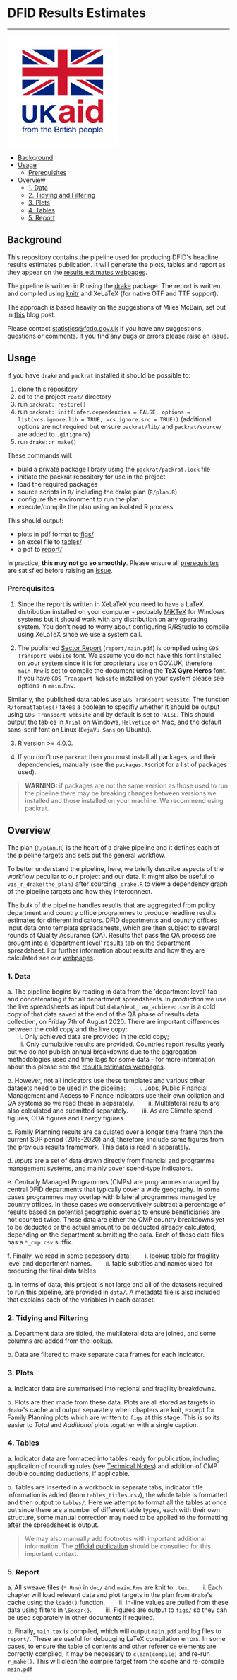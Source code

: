 

# DFID Results Estimates
***

<img src="https://github.com/DFID/dfid-results-estimates/blob/master/images/ukaid.png" width="250" height="250"/>


  - [Background](#background)
  - [Usage](#usage)
    * [Prerequisites](#prerequisites)
  - [Overview](#overview)
    * [1. Data](#1-data)
    * [2. Tidying and Filtering](#2-tidying-and-filtering)
    * [3. Plots](#3-plots)
    * [4. Tables](#4-tables)
    * [5. Report](#5-report)

## Background
This repository contains the pipeline used for producing DFID's headline results estimates publication. It will generate the plots, tables and report as they appear on the [results estimates webpages](https://www.gov.uk/guidance/dfid-results-estimates).   

The pipeline is written in R using the [drake](https://github.com/ropensci/drake) package. The report is written and compiled using [knitr](https://yihui.org/knitr/) and XeLaTeX (for native OTF and TTF support). 

The approach is based heavily on the suggestions of Miles McBain, set out in [this](https://milesmcbain.xyz/posts/the-drake-post/) blog post.  

Please contact [statistics@fcdo.gov.uk](mailto:statistics@fcdo.gov.uk) if you have any suggestions, questions or comments. If you find any bugs or errors please raise an [issue](https://github.com/DFID/dfid-results-estimates/issues).

## Usage
If you have `drake` and `packrat` installed it should be possible to:

1. clone this repository  
2. cd to the project `root/` directory
3. run `packrat::restore()`   
4. run `packrat::init(infer.dependencies = FALSE, options = list(vcs.ignore.lib = TRUE, vcs.ignore.src = TRUE))` (additional options are not required but ensure `packrat/lib/` and `packrat/source/` are added to `.gitignore`)  
5. run `drake::r_make()`    

These commands will:
* build a private package library using the `packrat/packrat.lock` file
* initiate the packrat repository for use in the project
* load the required packages
* source scripts in `R/` including the drake plan (`R/plan.R`)  
* configure the environment to run the plan   
* execute/compile the plan using an isolated R process

This should output:
* plots in pdf format to [figs/](figs/)   
* an excel file to [tables/](tables/)  
* a pdf to [report/](report) 

In practice, **this may not go so smoothly**. Please ensure all [prerequisites](#prerequisites) are satisfied before raising an [issue](https://github.com/DFID/dfid-results-estimates/issues). 


### Prerequisites

1. Since the report is written in XeLaTeX you need to have a LaTeX distribution installed on your computer - probably [MiKTeX](https://miktex.org/download) for Windows systems but it should work with any distribution on any operating system. You don't need to worry about configuring R/RStudio to compile using XeLaTeX since we use a system call.   

2. The published [Sector Report](https://www.gov.uk/government/publications/dfid-results-estimates-2015-to-2020) (`report/main.pdf`) is compiled using `GDS Transport website` font.  We assume you do not have this font installed on your system since it is for proprietary use on GOV.UK, therefore `main.Rnw` is set to compile the document using the **TeX Gyre Heros** font. If you have `GDS Transport Website` installed on your system please see options in `main.Rnw`.    

Similarly, the published data tables use `GDS Transport website`. The function `R/formatTables()` takes a boolean to specifiy whether it should be output using `GDS Transport website` and by default is set to `FALSE`. This should output the tables in `Arial` on Windows,  `Helvetica` on Mac, and the default sans-serif font on Linux (`DejaVu Sans` on Ubuntu).

3. R version >= 4.0.0. 

4. If you don't use `packrat` then you must install all packages, and their dependencies, manually (see the `packages.R`script for a list of packages used).  
> **WARNING:** if packages are not the same version as those used to run the pipeline there may be breaking changes between versions we installed and those installed on your machine. We recommend using packrat.    


## Overview

The plan (`R/plan.R`) is the heart of a drake pipeline and it defines each of the pipeline targets and sets out the general workflow.  

To better understand the pipeline, here, we briefly describe aspects of the workflow peculiar to our project and our data. It might also be useful to `vis_r_drake(the_plan)` after sourcing `_drake.R` to view a dependency graph of the pipeline targets and how they interconnect.   

The bulk of the pipeline handles results that are aggregated from policy department and country office programmes to produce headline results estimates for different indicators. DFID departments and country offices input data onto template spreadsheets, which are then subject to several rounds of Quality Assurance (QA). Results that pass the QA process are brought into a 'department level' results tab on the department spreadsheet. For further information about results and how they are calculated see our [webpages](https://www.gov.uk/guidance/dfid-results-estimates).


### 1. Data  
a. The pipeline begins by reading in data from the 'department level' tab and concatenating it for all department spreadsheets. In *production* we use the live spreadsheets as input but `data/dept_raw_achieved.csv` is a cold copy of that data saved at the end of the QA phase of results data collection, on Friday 7th of August 2020. There are important differences between the cold copy and the live copy:   
&nbsp;&nbsp;&nbsp;&nbsp;&nbsp;&nbsp; i. Only achieved data are provided in the cold copy;  
&nbsp;&nbsp;&nbsp;&nbsp;&nbsp;&nbsp; ii. Only cumulative results are provided. Countries report results yearly but we do not publish annual breakdowns due to the aggregation methodologies used and time lags for some data - for more information about this please see the [results estimates webpages](https://www.gov.uk/guidance/dfid-results-estimates).

b. However, not all indicators use these templates and various other datasets need to be used in the pipeline:
&nbsp;&nbsp;&nbsp;&nbsp;&nbsp;&nbsp; i. Jobs, Public Financial Management and Access to Finance indicators use their own collation and QA systems so we read these in separately. 
&nbsp;&nbsp;&nbsp;&nbsp;&nbsp;&nbsp; ii. Multilateral results are also calculated and submitted separately. 
&nbsp;&nbsp;&nbsp;&nbsp;&nbsp;&nbsp; iii. As are Climate spend figures, ODA figures and Energy figures.      

c. Family Planning results are calculated over a longer time frame than the current SDP period (2015-2020) and, therefore, include some figures from the previous results framework. This data is read in separately.      

d. *Inputs* are a set of data drawn directly from financial and programme management systems, and mainly cover spend-type indicators. 

e. Centrally Managed Programmes (CMPs) are programmes managed by central DFID departments that typically cover a wide geography. In some cases programmes may overlap with bilateral programmes managed by country offices. In these cases we conservatively subtract a percentage of results based on potential geographic overlap to ensure beneficiaries are not counted twice. These data are either the CMP country breakdowns yet to be deducted or the actual amount to be deducted already calculated, depending on the department submitting the data. Each of these data files has a `*_cmp.csv` suffix.

f. Finally, we read in some accessory data: 
&nbsp;&nbsp;&nbsp;&nbsp;&nbsp;&nbsp; i. lookup table for fragility level and department names.
&nbsp;&nbsp;&nbsp;&nbsp;&nbsp;&nbsp; ii. table subtitles and names used for producing the final data tables. 

g. In terms of data, this project is not large and all of the datasets required to run this pipeline, are provided in `data/`. A metadata file is also included that explains each of the variables in each dataset.    

### 2. Tidying and Filtering
a. Department data are tidied, the multilateral data are joined, and some columns are added from the lookup.  

b. Data are filtered to make separate data frames for each indicator.

### 3. Plots
a. Indicator data are summarised into regional and fragility breakdowns.   

b. Plots are then made from these data. Plots are all stored as targets in `drake`'s cache and output separately when chapters are knit, except  for Family Planning plots which are written to `figs` at this stage. This is so its easier to *Total* and *Additional* plots togather with a single caption.

### 4. Tables   
a. Indicator data are formatted into tables ready for publication, including application of rounding rules (see [Technical Notes](https://assets.publishing.service.gov.uk/government/uploads/system/uploads/attachment_data/file/911809/dfid_results-estimates_technical-notes_2015-2020.pdf)) and addition of CMP double counting deductions, if applicable.   

b. Tables are inserted in a workbook in separate tabs, indicator title information is added (from `tables_titles.csv`), the whole table is formatted and then output to `tables/`. Here we attempt to format all the tables at once but since there are a number of different table types, each with their own structure, some manual correction may need to be applied to the formatting after the spreadsheet is output. 
> We may also manually add footnotes with important additional information. The [official publication](https://www.gov.uk/guidance/dfid-results-estimates) should be consulted for this important context.

### 5. Report   
a. All sweave files (`*.Rnw`) in `doc/` and `main.Rnw` are knit to `.tex`. 
&nbsp;&nbsp;&nbsp;&nbsp;&nbsp;&nbsp; i. Each chapter will load relevant data and plot targets in the plan from `drake`'s cache using the `loadd()` function. 
&nbsp;&nbsp;&nbsp;&nbsp;&nbsp;&nbsp; ii. In-line values are pulled from these data using filters in `\Sexpr{}`. 
&nbsp;&nbsp;&nbsp;&nbsp;&nbsp;&nbsp; iii. Figures are output to `figs/` so they can be used separately in other documents if required.   

b. Finally, `main.tex` is compiled, which will output `main.pdf` and log files to `report/`. These  are useful for debugging LaTeX compilation errors. In some cases, to ensure the table of contents and other reference elements are correctly compiled, it may be  necessary to `clean(compile)` and re-run  `r_make()`.  This will clean the compile target from the cache and re-compile `main.pdf`
